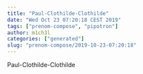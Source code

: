 ```yaml
---
title: "Paul-Clothilde-Clothilde"
date: "Wed Oct 23 07:20:18 CEST 2019"
tags: ["prenom-compose", "pipotron"]
author: m1ch3l
categories: ["generated"]
slug: "prenom-compose/2019-10-23-07:20:18"
---
```


Paul-Clothilde-Clothilde
